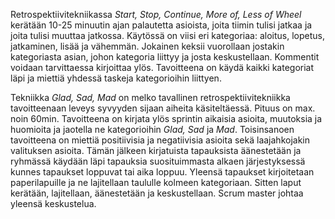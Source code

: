 Retrospektiivitekniikassa _Start, Stop, Continue, More of, Less of Wheel_ kerätään 10-25 minuutin ajan palautetta asioista, joita tiimin tulisi jatkaa ja joita tulisi muuttaa jatkossa. Käytössä on viisi eri kategoriaa: aloitus, lopetus, jatkaminen, lisää ja vähemmän. Jokainen keksii vuorollaan jostakin kategoriasta asian, johon kategoria liittyy ja josta keskustellaan. Kommentit voidaan tarvittaessa kirjoittaa ylös. Tavoitteena on käydä kaikki kategoriat läpi ja miettiä yhdessä taskeja kategorioihin liittyen.

Tekniikka _Glad, Sad, Mad_ on melko tavallinen retrospektiivitekniikka tavoitteenaan leveys syvyyden sijaan aiheita käsiteltäessä. Pituus on max. noin 60min. Tavoitteena on kirjata ylös sprintin aikaisia asioita, muutoksia ja huomioita ja jaotella ne kategorioihin _Glad, Sad_ ja _Mad_. Toisinsanoen tavoitteena on miettiä positiivisia ja negatiivisia asioita sekä laajahkojakin valituksen asioita. Tämän jälkeen kirjatuista tapauksista äänestetään ja ryhmässä käydään läpi tapauksia suosituimmasta alkaen järjestyksessä kunnes tapaukset loppuvat tai aika loppuu. Yleensä tapaukset kirjoitetaan paperilapuille ja ne lajitellaan taululle kolmeen kategoriaan. Sitten laput kerätään, lajitellaan, äänestetään ja keskustellaan. Scrum master johtaa yleensä keskustelua.

